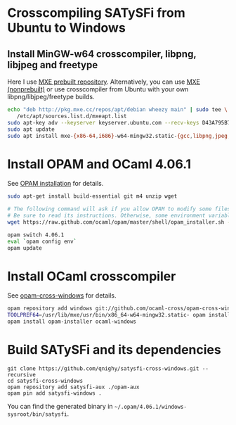 # Crosscompiling SATySFi from Ubuntu to Windows

## Install MinGW-w64 crosscompiler, libpng, libjpeg and freetype

Here I use [MXE prebuilt repository](http://pkg.mxe.cc/). Alternatively, you can use [MXE (nonprebuilt)](http://mxe.cc/) or use crosscompiler from Ubuntu with your own libpng/libjpeg/freetype builds.

```sh
echo "deb http://pkg.mxe.cc/repos/apt/debian wheezy main" | sudo tee \
   /etc/apt/sources.list.d/mxeapt.list
sudo apt-key adv --keyserver keyserver.ubuntu.com --recv-keys D43A795B73B16ABE9643FE1AFD8FFF16DB45C6AB
sudo apt update
sudo apt install mxe-{x86-64,i686}-w64-mingw32.static-{gcc,libpng,jpeg,freetype}
```

# Install OPAM and OCaml 4.06.1

See [OPAM installation](https://opam.ocaml.org/doc/Install.html) for details.

```sh
sudo apt-get install build-essential git m4 unzip wget

# The following command will ask if you allow OPAM to modify some files (e.g. ~/.bash_profile).
# Be sure to read its instructions. Otherwise, some environment variables won't be set.
wget https://raw.github.com/ocaml/opam/master/shell/opam_installer.sh -O - | sh -s /usr/local/bin

opam switch 4.06.1
eval `opam config env`
opam update
```

# Install OCaml crosscompiler

See [opam-cross-windows](https://github.com/ocaml-cross/opam-cross-windows) for details.

```sh
opam repository add windows git://github.com/ocaml-cross/opam-cross-windows
TOOLPREF64=/usr/lib/mxe/usr/bin/x86_64-w64-mingw32.static- opam install conf-gcc-windows64
opam install opam-installer ocaml-windows
```

# Build SATySFi and its dependencies

```
git clone https://github.com/qnighy/satysfi-cross-windows.git --recursive
cd satysfi-cross-windows
opam repository add satysfi-aux ./opam-aux
opam pin add satysfi-windows .
```

You can find the generated binary in `~/.opam/4.06.1/windows-sysroot/bin/satysfi`.
